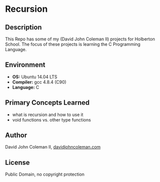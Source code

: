# Recursion

## Description

This Repo has some of my (David John Coleman II) projects for Holberton School.
The focus of these projects is learning the C Programming Language.

## Environment

* __OS:__ Ubuntu 14.04 LTS
* __Compiler:__ gcc 4.8.4 (C90)
* __Language:__ C

## Primary Concepts Learned

* what is recursion and how to use it
* void functions vs. other type functions

## Author

David John Coleman II, [davidjohncoleman.com](http://www.davidjohncoleman.com/)

## License

Public Domain, no copyright protection